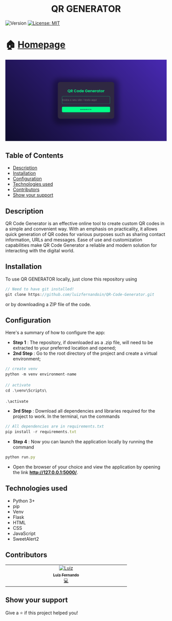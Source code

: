 <h1 align="center">QR GENERATOR</h1>
<p>
  <img alt="Version" src="https://img.shields.io/badge/version-1.1.1-blue.svg?cacheSeconds=2592000" />
  <a href="LICENSE" target="_blank">
    <img alt="License: MIT" src="https://img.shields.io/npm/l/react" />
  </a>
</p>

# 🏠 [Homepage](https://github.com/luizfernandoin/QR-Code-Generator)

![plot](https://github.com/luizfernandoin/QR-Code-Generator/blob/main/app/static/src/site.png)


## Table of Contents 
- [Description](#description)
- [Installation](#installation)
- [Configuration](#configuration)
- [Technologies used](#technologies-used)
- [Contributors](#contributors)
- [Show your support](#show-your-support)


## Description
QR Code Generator is an effective online tool to create custom QR codes in a simple and convenient way. With an emphasis on practicality, it allows quick generation of QR codes for various purposes such as sharing contact information, URLs and messages. Ease of use and customization capabilities make QR Code Generator a reliable and modern solution for interacting with the digital world.

## Installation
To use QR GENERATOR locally, just clone this repository using
```jsx
// Need to have git installed!
git clone https://github.com/luizfernandoin/QR-Code-Generator.git
```
or by downloading a ZIP file of the code.

## Configuration
Here's a summary of how to configure the app:
* **Step 1** : The repository, if downloaded as a .zip file, will need to be extracted to your preferred location and opened;
* **2nd Step** : Go to the root directory of the project and create a virtual environment;
``` jsx
// create venv
python -m venv environment-name

// activate
cd .\venv\Scripts\

.\activate
```

* **3rd Step** : Download all dependencies and libraries required for the project to work. In the terminal, run the commands
``` jsx
// All dependencies are in requirements.txt
pip install -r requirements.txt
```

* **Step 4** : Now you can launch the application locally by running the command
``` jsx
python run.py
```
* Open the browser of your choice and view the application by opening the link **http://127.0.0.1:5000/**.


## Technologies used
* Python 3+
* pip
* Venv
* Flask
* HTML
* CSS
* JavaScript
* SweetAlert2

## Contributors

<table>
  <tbody>
    <tr>
      <td align="center" valign="top" width="25%"><a href="https://github.com/luizfernandoin"><img src="https://avatars.githubusercontent.com/u/106038535?v=4?s=60" width="60px;" alt="Luiz"/><br /><sub><b>Luiz Fernando</b></sub></a><br /><a href="https://github.com/luizfernandoin/QR-Code-Generator/commits?author=luizfernandoin" title="Documentation">💻</a></td>
    </tr>
  </tbody>
</table>

## Show your support
Give a ⭐️ if this project helped you!
